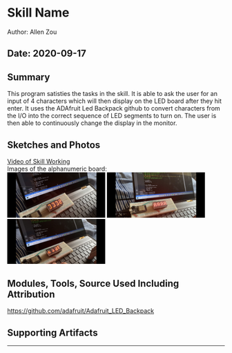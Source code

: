#  Skill Name

Author: Allen Zou

Date: 2020-09-17
-----

## Summary
This program satisties the tasks in the skill. It is able to
ask the user for an input of 4 characters which will then display
on the LED board after they hit enter. It uses the ADAfruit Led Backpack
github to convert characters from the I/O into the correct sequence of LED
segments to turn on. The user is then able to continuously change the display
in the monitor.

## Sketches and Photos
[Video of Skill Working](https://drive.google.com/file/d/1FpKjOP0tFEdnT3gcRd-q8q9coqEkmWGE/preview)
<br>
Images of the alphanumeric board:
<br>
<img src="./images/display1.jpg" width="45%" />
<img src="./images/display2.jpg" width="45%" />
<img src="./images/display3.jpg" width="45%" />


## Modules, Tools, Source Used Including Attribution
https://github.com/adafruit/Adafruit_LED_Backpack

## Supporting Artifacts


-----
